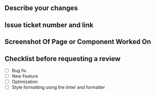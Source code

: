 ## Describe your changes

## Issue ticket number and link

## Screenshot Of Page or Component Worked On

## Checklist before requesting a review

-   [ ] Bug fix
-   [ ] New Feature
-   [ ] Optimization
-   [ ] Style formatting using the linter and formatter
